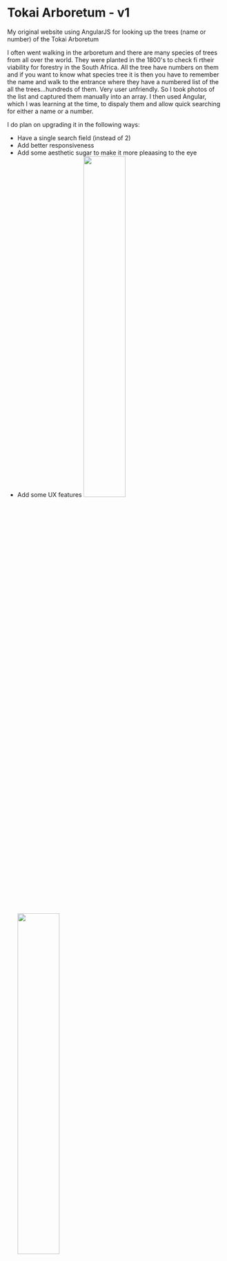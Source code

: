 # Tokai Arboretum - v1
My original website using AngularJS for looking up the trees (name or number) of the Tokai Arboretum

I often went walking in the arboretum and there are many species of trees from all over the world.  They were planted in the 1800's to check fi rtheir viability for forestry in the South Africa.  All the tree have numbers on them and if you want to know what species tree it is then you have to remember the name and walk to the entrance where they have a numbered list of the all the trees...hundreds of them.  Very user unfriendly.  So I took photos of the list and captured them manually into an array.  I then used Angular, which I was learning at the time, to dispaly them and allow quick searching for either a name or a number.

I do plan on upgrading it in the following ways:
* Have a single search field (instead of 2)
* Add better responsiveness
* Add some aesthetic sugar to make it more pleaasing to the eye
* Add some UX features
<img src="https://github.com/dalebotha/tokai_arboretum_v1/blob/master/images/name-search.png" width="45%"></img> <img src="https://github.com/dalebotha/tokai_arboretum_v1/blob/master/images/number-search.png" width="45%"></img> 
